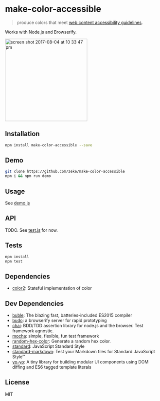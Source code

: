 # make-color-accessible 

> produce colors that meet [web content accessibility guidelines](https://www.w3.org/TR/WCAG/#visual-audio-contrast).

Works with Node.js and Browserify.

<img width="270" alt="screen shot 2017-08-04 at 10 33 47 pm" src="https://user-images.githubusercontent.com/2289/28993183-07da4ebc-7965-11e7-8fb3-bbcb27e26fbd.png">

## Installation

```sh
npm install make-color-accessible --save
```

## Demo

```sh
git clone https://github.com/zeke/make-color-accessible
npm i && npm run demo
```

## Usage

See [demo.js](demo.js)

## API

TODO. See [test.js](test.js) for now.

## Tests

```sh
npm install
npm test
```

## Dependencies

- [color2](https://github.com/dfcreative/color): Stateful implementation of color

## Dev Dependencies

- [buble](https://gitlab.com/Rich-Harris/buble.git): The blazing fast, batteries-included ES2015 compiler
- [budo](https://github.com/mattdesl/budo): a browserify server for rapid prototyping
- [chai](https://github.com/chaijs/chai): BDD/TDD assertion library for node.js and the browser. Test framework agnostic.
- [mocha](https://github.com/mochajs/mocha): simple, flexible, fun test framework
- [random-hex-color](http://ghub.io/random-hex-color): Generate a random hex color.
- [standard](https://github.com/feross/standard): JavaScript Standard Style
- [standard-markdown](): Test your Markdown files for Standard JavaScript Style™
- [yo-yo](https://github.com/maxogden/yo-yo): A tiny library for building modular UI components using DOM diffing and ES6 tagged template literals


## License

MIT
